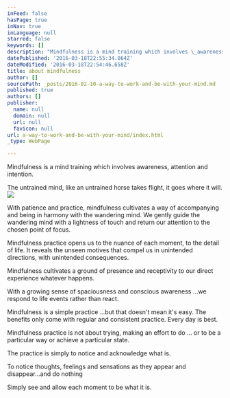 ```yaml
---
inFeed: false
hasPage: true
inNav: true
inLanguage: null
starred: false
keywords: []
description: "Mindfulness is a mind training which involves \_awareness, attention and intention.\_"
datePublished: '2016-03-18T22:55:34.864Z'
dateModified: '2016-03-18T22:54:46.658Z'
title: about mindfulness
author: []
sourcePath: _posts/2016-02-10-a-way-to-work-and-be-with-your-mind.md
published: true
authors: []
publisher:
  name: null
  domain: null
  url: null
  favicon: null
url: a-way-to-work-and-be-with-your-mind/index.html
_type: WebPage

---
```

Mindfulness is a mind training which involves  awareness, attention and intention. 

The untrained mind, like an untrained horse takes flight, it goes where it will. ![](https://s3-us-west-2.amazonaws.com/the-grid-img/p/7daca733a68231fdccd5601d607e6ab58994ce8a.jpg)

With patience and practice, mindfulness cultivates a way of accompanying and being in harmony with the wandering mind. We gently guide the wandering mind with a lightness of touch and return our attention to the chosen point of focus. 

Mindfulness practice opens us to the nuance of each moment, to the detail of  life. It reveals the unseen motives that compel us in unintended directions, with unintended consequences. 

Mindfulness cultivates a ground of presence and receptivity to our direct experience whatever happens.

With a growing sense of spaciousness and conscious awareness ...we respond to life events rather than react. 

Mindfulness is a simple practice ...but that doesn't mean it's easy. The benefits only come with regular and consistent practice. Every day is best. 

Mindfulness practice is not about trying, making an effort to do ... or to be a particular way or achieve a particular state. 

The practice is simply to notice and acknowledge what is.

To notice thoughts, feelings and sensations as they appear and disappear...and do nothing 

Simply see and allow each moment to be what it is.